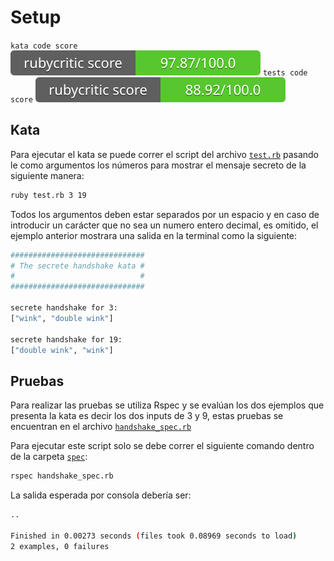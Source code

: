 # Setup

`kata code score` 
![kata_badge](../badges/rubycritic_badge_score.svg)
`tests code score`
![tests_badge](badges/rubycritic_badge_score.svg)

## Kata

Para ejecutar el kata se puede correr el script del archivo [`test.rb`](../app/test.rb) pasando le como argumentos los números para mostrar el mensaje secreto de la siguiente manera:

```bash
ruby test.rb 3 19
```

Todos los argumentos deben estar separados por un espacio y en caso de introducir un carácter que no sea un numero entero decimal, es omitido, el ejemplo anterior mostrara una salida en la terminal como la siguiente:

```bash
##############################
# The secrete handshake kata #
#                            #
##############################

secrete handshake for 3: 
["wink", "double wink"] 

secrete handshake for 19: 
["double wink", "wink"] 
```



## Pruebas

Para realizar las pruebas se utiliza Rspec y se evalúan los dos ejemplos que presenta la kata es decir los dos inputs de 3 y 9, estas pruebas se encuentran en el archivo [`handshake_spec.rb`](../spec/handshake_spec.rb)

Para ejecutar este script solo se debe correr el siguiente comando dentro de la carpeta [`spec`](../spec/):

```bash
rspec handshake_spec.rb
```

La salida esperada por consola debería ser: 

```bash
..

Finished in 0.00273 seconds (files took 0.08969 seconds to load)
2 examples, 0 failures
```
